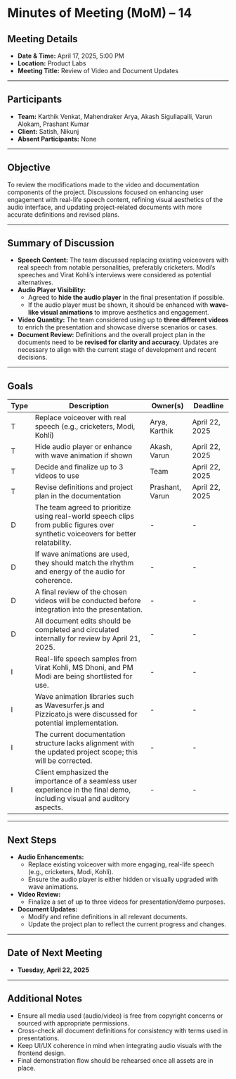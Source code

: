 # Minutes of Meeting (MoM) – 14

## Meeting Details
- **Date & Time:** April 17, 2025, 5:00 PM  
- **Location:** Product Labs  
- **Meeting Title:** Review of Video and Document Updates

---

## Participants
- **Team:** Karthik Venkat, Mahendraker Arya, Akash Sigullapalli, Varun Alokam, Prashant Kumar  
- **Client:** Satish, Nikunj  
- **Absent Participants:** None  

---

## Objective
To review the modifications made to the video and documentation components of the project. Discussions focused on enhancing user engagement with real-life speech content, refining visual aesthetics of the audio interface, and updating project-related documents with more accurate definitions and revised plans.

---


## Summary of Discussion
- **Speech Content:** The team discussed replacing existing voiceovers with real speech from notable personalities, preferably cricketers. Modi’s speeches and Virat Kohli’s interviews were considered as potential alternatives.
- **Audio Player Visibility:**
  - Agreed to **hide the audio player** in the final presentation if possible.
  - If the audio player must be shown, it should be enhanced with **wave-like visual animations** to improve aesthetics and engagement.
- **Video Quantity:** The team considered using up to **three different videos** to enrich the presentation and showcase diverse scenarios or cases.
- **Document Review:** Definitions and the overall project plan in the documents need to be **revised for clarity and accuracy**. Updates are necessary to align with the current stage of development and recent decisions.

---

## Goals

| Type | Description | Owner(s) | Deadline |
|------|-------------|----------|----------|
| T    | Replace voiceover with real speech (e.g., cricketers, Modi, Kohli) | Arya, Karthik | April 22, 2025 |
| T    | Hide audio player or enhance with wave animation if shown | Akash, Varun | April 22, 2025 |
| T    | Decide and finalize up to 3 videos to use | Team | April 22, 2025 |
| T    | Revise definitions and project plan in the documentation | Prashant, Varun | April 22, 2025 |
| D    | The team agreed to prioritize using real-world speech clips from public figures over synthetic voiceovers for better relatability. | - | - |
| D    | If wave animations are used, they should match the rhythm and energy of the audio for coherence. | - | - |
| D    | A final review of the chosen videos will be conducted before integration into the presentation. | - | - |
| D    | All document edits should be completed and circulated internally for review by April 21, 2025. | - | - |
| I    | Real-life speech samples from Virat Kohli, MS Dhoni, and PM Modi are being shortlisted for use. | - | - |
| I    | Wave animation libraries such as Wavesurfer.js and Pizzicato.js were discussed for potential implementation. | - | - |
| I    | The current documentation structure lacks alignment with the updated project scope; this will be corrected. | - | - |
| I    | Client emphasized the importance of a seamless user experience in the final demo, including visual and auditory aspects. | - | - |

---

## Next Steps
- **Audio Enhancements:**
  - Replace existing voiceover with more engaging, real-life speech (e.g., cricketers, Modi, Kohli).
  - Ensure the audio player is either hidden or visually upgraded with wave animations.
- **Video Review:**
  - Finalize a set of up to three videos for presentation/demo purposes.
- **Document Updates:**
  - Modify and refine definitions in all relevant documents.
  - Update the project plan to reflect the current progress and changes.

---

## Date of Next Meeting
- **Tuesday, April 22, 2025**

---

## Additional Notes
- Ensure all media used (audio/video) is free from copyright concerns or sourced with appropriate permissions.
- Cross-check all document definitions for consistency with terms used in presentations.
- Keep UI/UX coherence in mind when integrating audio visuals with the frontend design.
- Final demonstration flow should be rehearsed once all assets are in place.